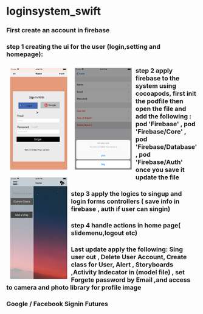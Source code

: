 # loginsystem_swift
### First create an account in firebase
### step 1 creating the ui for the user (login,setting and homepage):
  <img src="/login.png" align="left"
width="150"
hspace="10" vspace="10">
<img src="/setting.png" align="left"
width="150"
hspace="10" vspace="10">

<img src="/homepage.png" align="left"
width="150"
hspace="10" vspace="10">
### step 2 apply firebase to the system using cocoapods, first init the podfile then  open the file and add the following : pod 'Firebase' , pod 'Firebase/Core' , pod 'Firebase/Database' , pod 'Firebase/Auth' once you save it update the file

###  step 3 apply the logics to singup and login forms controllers ( save info in firebase , auth if user can singin)
### step 4 handle actions in home page( slidemenu,logout etc)
### Last update apply the following: Sing user out , Delete User Account, Create class for User, Alert , Storyboards ,Activity Indecator in (model file) , set Forgete password by Email ,and access to camera and photo library for profile image
### Google / Facebook Signin Futures
